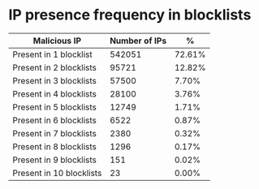 # IP presence frequency in blocklists
| Malicious IP | Number of IPs | % |
|----|----|----|
| Present in 1 blocklist | 542051 | 72.61% |
| Present in 2 blocklists | 95721 | 12.82% |
| Present in 3 blocklists | 57500 | 7.70% |
| Present in 4 blocklists | 28100 | 3.76% |
| Present in 5 blocklists | 12749 | 1.71% |
| Present in 6 blocklists | 6522 | 0.87% |
| Present in 7 blocklists | 2380 | 0.32% |
| Present in 8 blocklists | 1296 | 0.17% |
| Present in 9 blocklists | 151 | 0.02% |
| Present in 10 blocklists | 23 | 0.00% |
